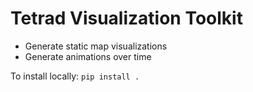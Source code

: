 # Tetrad Visualization Toolkit

- Generate static map visualizations
- Generate animations over time

To install locally:
`pip install .`
